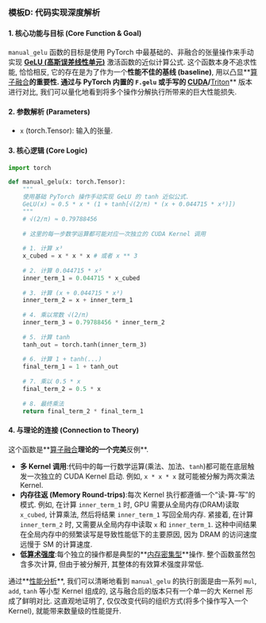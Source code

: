 ### 模板D: 代码实现深度解析

#### 1. 核心功能与目标 (Core Function & Goal)
`manual_gelu` 函数的目标是使用 PyTorch 中最基础的、非融合的张量操作来手动实现 **[GeLU (高斯误差线性单元)](./Lecture6-GeLU.md)** 激活函数的近似计算公式. 这个函数本身不追求性能, 恰恰相反, 它的存在是为了作为一个**性能不佳的基线 (baseline)**, 用以凸显**[算子融合](./Lecture6-Kernel-Fusion.md)**的重要性. 通过与 PyTorch 内置的 `F.gelu` 或手写的 **[CUDA](./Lecture6-CUDA.md)**/**[Triton](./Lecture6-Triton.md)** 版本进行对比, 我们可以量化地看到将多个操作分解执行所带来的巨大性能损失. 

#### 2. 参数解析 (Parameters)
*   `x` (torch.Tensor): 输入的张量. 

#### 3. 核心逻辑 (Core Logic)
```python
import torch

def manual_gelu(x: torch.Tensor):
    """
    使用基础 PyTorch 操作手动实现 GeLU 的 tanh 近似公式. 
    GeLU(x) ≈ 0.5 * x * (1 + tanh[√(2/π) * (x + 0.044715 * x³)])
    """
    # √(2/π) ≈ 0.79788456
    
    # 这里的每一步数学运算都可能对应一次独立的 CUDA Kernel 调用
    
    # 1. 计算 x³
    x_cubed = x * x * x # 或者 x ** 3
    
    # 2. 计算 0.044715 * x³
    inner_term_1 = 0.044715 * x_cubed
    
    # 3. 计算 (x + 0.044715 * x³)
    inner_term_2 = x + inner_term_1
    
    # 4. 乘以常数 √(2/π)
    inner_term_3 = 0.79788456 * inner_term_2
    
    # 5. 计算 tanh
    tanh_out = torch.tanh(inner_term_3)
    
    # 6. 计算 1 + tanh(...)
    final_term_1 = 1 + tanh_out
    
    # 7. 乘以 0.5 * x
    final_term_2 = 0.5 * x
    
    # 8. 最终乘法
    return final_term_2 * final_term_1
```

#### 4. 与理论的连接 (Connection to Theory)
这个函数是**[算子融合](./Lecture6-Kernel-Fusion.md)**理论的一个完美**反例**. 

*   **多 Kernel 调用**:代码中的每一行数学运算(乘法、加法、`tanh`)都可能在底层触发一次独立的 CUDA Kernel 启动. 例如, `x * x * x` 就可能被分解为两次乘法 Kernel. 
*   **内存往返 (Memory Round-trips)**:每次 Kernel 执行都遵循一个“读-算-写”的模式. 例如, 在计算 `inner_term_1` 时, GPU 需要从全局内存(DRAM)读取 `x_cubed`, 计算乘法, 然后将结果 `inner_term_1` 写回全局内存. 紧接着, 在计算 `inner_term_2` 时, 又需要从全局内存中读取 `x` 和 `inner_term_1`. 这种中间结果在全局内存中的频繁读写是导致性能低下的主要原因, 因为 DRAM 的访问速度远慢于 SM 的计算速度. 
*   **低[算术强度](./Lecture6-Arithmetic-Intensity.md)**:每个独立的操作都是典型的**[内存密集型](./Lecture6-Memory-vs-Compute-Bound.md)**操作. 整个函数虽然包含多次计算, 但由于被分解开, 其整体的有效算术强度非常低. 

通过**[性能分析](./Lecture6-Profiling.md)**, 我们可以清晰地看到 `manual_gelu` 的执行剖面是由一系列 `mul`, `add`, `tanh` 等小型 Kernel 组成的, 这与融合后的版本只有一个单一的大 Kernel 形成了鲜明对比. 这直观地证明了, 仅仅改变代码的组织方式(将多个操作写入一个 Kernel), 就能带来数量级的性能提升. 